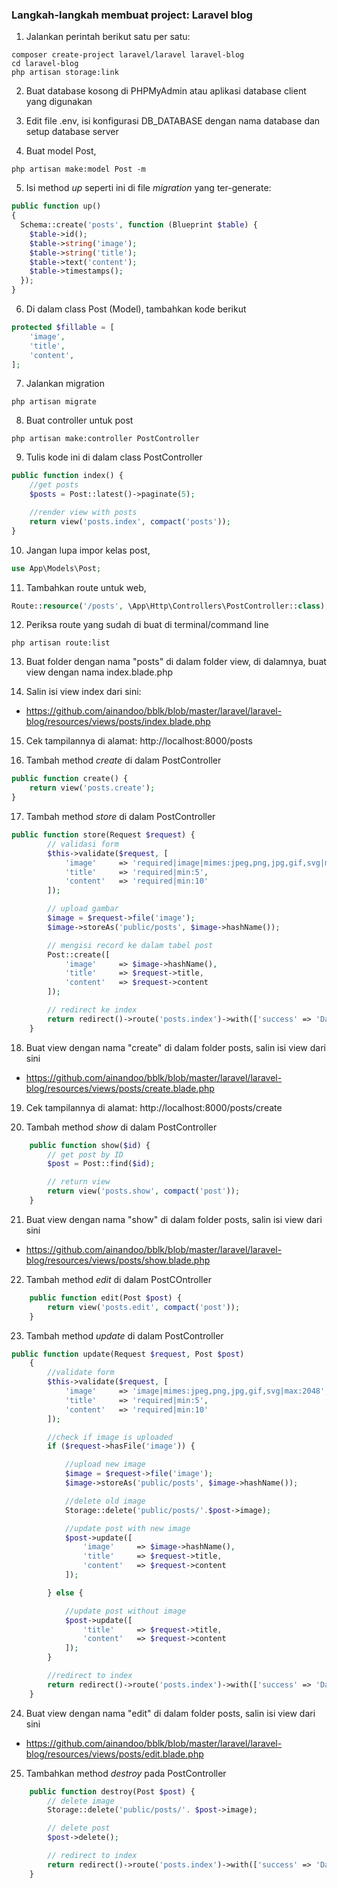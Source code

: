 ### Langkah-langkah membuat project: Laravel blog

1. Jalankan perintah berikut satu per satu:

```console
composer create-project laravel/laravel laravel-blog
cd laravel-blog
php artisan storage:link
```

2. Buat database kosong di PHPMyAdmin atau aplikasi database client yang digunakan

3. Edit file .env, isi konfigurasi DB_DATABASE dengan nama database dan setup database server

4. Buat model Post,
```console
php artisan make:model Post -m
```

5. Isi method *up* seperti ini di file _migration_ yang ter-generate:
```php
public function up()
{
  Schema::create('posts', function (Blueprint $table) {
    $table->id();
    $table->string('image');
    $table->string('title');
    $table->text('content');
    $table->timestamps();
  });
}
```
6. Di dalam class Post (Model), tambahkan kode berikut
```php
protected $fillable = [
    'image',
    'title',
    'content',
];
```
7. Jalankan migration
```console
php artisan migrate
```
8. Buat controller untuk post
```
php artisan make:controller PostController
```
9. Tulis kode ini di dalam class PostController
```php
public function index() {
    //get posts
    $posts = Post::latest()->paginate(5);

    //render view with posts
    return view('posts.index', compact('posts'));
}
```
10. Jangan lupa impor kelas post,
```php
use App\Models\Post;
```
11. Tambahkan route untuk web,
```php
Route::resource('/posts', \App\Http\Controllers\PostController::class);
```
12. Periksa route yang sudah di buat di terminal/command line
```
php artisan route:list
```
13. Buat folder dengan nama "posts" di dalam folder view, di dalamnya, buat view dengan nama index.blade.php

14. Salin isi view index dari sini: 

- https://github.com/ainandoo/bblk/blob/master/laravel/laravel-blog/resources/views/posts/index.blade.php

15. Cek tampilannya di alamat: http://localhost:8000/posts

16. Tambah method _create_ di dalam PostController
```php
public function create() {
    return view('posts.create');
}
```
17. Tambah method _store_ di dalam PostController
```php
public function store(Request $request) {
        // validasi form
        $this->validate($request, [
            'image'     => 'required|image|mimes:jpeg,png,jpg,gif,svg|max:2048',
            'title'     => 'required|min:5',
            'content'   => 'required|min:10'
        ]);

        // upload gambar
        $image = $request->file('image');
        $image->storeAs('public/posts', $image->hashName());

        // mengisi record ke dalam tabel post
        Post::create([
            'image'     => $image->hashName(),
            'title'     => $request->title,
            'content'   => $request->content
        ]);

        // redirect ke index
        return redirect()->route('posts.index')->with(['success' => 'Data Berhasil Disimpan!']);
    }
```
18. Buat view dengan nama "create" di dalam folder posts, salin isi view dari sini
- https://github.com/ainandoo/bblk/blob/master/laravel/laravel-blog/resources/views/posts/create.blade.php

19. Cek tampilannya di alamat: http://localhost:8000/posts/create

20. Tambah method _show_ di dalam PostController
```php
    public function show($id) {
        // get post by ID
        $post = Post::find($id);

        // return view
        return view('posts.show', compact('post'));
    }
```

21. Buat view dengan nama "show" di dalam folder posts, salin isi view dari sini
- https://github.com/ainandoo/bblk/blob/master/laravel/laravel-blog/resources/views/posts/show.blade.php

22. Tambah method _edit_ di dalam PostCOntroller
```php
    public function edit(Post $post) {
        return view('posts.edit', compact('post'));
    }
```
23. Tambah method _update_ di dalam PostController
```php
public function update(Request $request, Post $post)
    {
        //validate form
        $this->validate($request, [
            'image'     => 'image|mimes:jpeg,png,jpg,gif,svg|max:2048',
            'title'     => 'required|min:5',
            'content'   => 'required|min:10'
        ]);

        //check if image is uploaded
        if ($request->hasFile('image')) {

            //upload new image
            $image = $request->file('image');
            $image->storeAs('public/posts', $image->hashName());

            //delete old image
            Storage::delete('public/posts/'.$post->image);

            //update post with new image
            $post->update([
                'image'     => $image->hashName(),
                'title'     => $request->title,
                'content'   => $request->content
            ]);

        } else {

            //update post without image
            $post->update([
                'title'     => $request->title,
                'content'   => $request->content
            ]);
        }

        //redirect to index
        return redirect()->route('posts.index')->with(['success' => 'Data Berhasil Diubah!']);
    }
```
24. Buat view dengan nama "edit" di dalam folder posts, salin isi view dari sini
- https://github.com/ainandoo/bblk/blob/master/laravel/laravel-blog/resources/views/posts/edit.blade.php

25. Tambahkan method _destroy_ pada PostController
```php
    public function destroy(Post $post) {
        // delete image
        Storage::delete('public/posts/'. $post->image);

        // delete post
        $post->delete();

        // redirect to index
        return redirect()->route('posts.index')->with(['success' => 'Data Berhasil Dihapus!']);
    }
```

